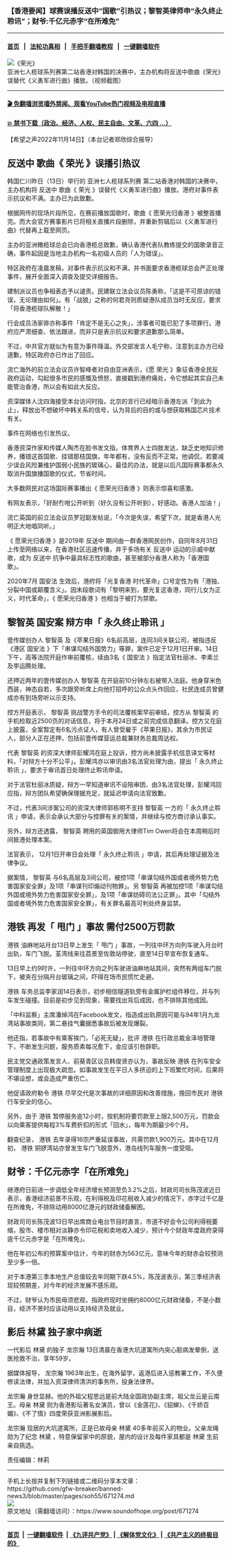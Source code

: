 ### 【香港要闻】球赛误播反送中“国歌”引热议；黎智英律师申“永久终止聆讯”；财爷:千亿元赤字“在所难免”
------------------------

#### [首页](https://github.com/gfw-breaker/banned-news3/blob/master/README.md) &nbsp;&nbsp;|&nbsp;&nbsp; [法轮功真相](https://github.com/begood0513/basic/blob/master/README.md)  &nbsp;&nbsp;|&nbsp;&nbsp; [手把手翻墙教程](https://github.com/gfw-breaker/guides/wiki)  &nbsp;&nbsp;|&nbsp;&nbsp; [一键翻墙软件](https://github.com/gfw-breaker/nogfw/blob/master/README.md)  



<div><img alt="《荣光》" src="https://img.soundofhope.org/2022-11/hongkong-1668450175793.jpg"/>
<br/><figcaption class="caption">
 亚洲七人榄球系列赛第二站香港对韩国的决赛中，主办机构将反送中歌曲《荣光》误替代《义勇军进行曲》播放。（视频截图）
</figcaption></div><hr/>

#### [ 🎬  免翻墙浏览墙外禁闻、观看YouTube热门视频及电视直播](https://github.com/gfw-breaker/HelloWorld)

#### [ 💥  禁书下载（政治、经济、人权、民主自由、文革、六四 ...）](https://github.com/gfw-breaker/books/blob/master/README.md)

<div><div class="Content__Wrapper sc-1bvya0-0 elmmKw article_body" itemprop="articleBody">
 <div id="post_place_1">
 </div>
 <p class="meta-top">
  <span class="meta">
   【希望之声2022年11月14日】（本台记者郑欣综合报导）
  </span>
 </p>
 <h2>
  <strong>
   <ok href="/term/1010">
    反送中
   </ok>
   歌曲《
   <ok href="/term/709148">
    荣光
   </ok>
   》误播引热议
  </strong>
 </h2>
 <p>
  韩国仁川昨日（13日）举行的
  <ok href="/term/807384">
   亚洲七人榄球系列赛
  </ok>
  第二站香港对韩国的决赛中，主办机构将
  <ok href="/term/1010">
   反送中
  </ok>
  歌曲《
  <ok href="/term/709148">
   荣光
  </ok>
  》误替代《义勇军进行曲》播放。港府对事件表示抗议和不满。主办已为此致歉。
 </p>
 <p>
  根据网传的现场片段所见，在赛前播放国歌时，歌曲《
  <ok href="/term/147948">
   愿荣光归香港
  </ok>
  》被整首播完。而大会官方赛事影片已将相关直播片段删除，并重新剪辑后以《义勇军进行曲》代替再上载至网页。
 </p>
 <p>
  主办的亚洲橄榄球总会已向香港榄总致歉，确认香港代表队教练提交的国歌录音正确，事件起因是当地主办机构一名初级人员的「人为错误」。
 </p>
 <p>
  特区政府在凌晨发稿，对事件表示抗议和不满，并书面要求香港榄球总会严正处理事件，展开全面深入调查及提交详细报告。
 </p>
 <p>
  建制派议员也争相表态予以谴责。民建联立法会议员陈勇称，「这是不可原谅的错误，无论理由如何」。有「战狼」之称的何君尧则质疑港队成员当时无反应，要求「将香港榄球队解散！」
 </p>
 <p>
  行会成员汤家骅亦称事件「肯定不是无心之失」，涉事者可能已犯了多项罪行。港府应严肃细查、依法跟进，而非只是表示抗议和要求道歉那么简单。
 </p>
 <p>
  不过，中共官方就似为有意为事件降温。外交部发言人毛宁称，注意到主办方已经道歉，特区政府亦已作出了回应。
 </p>
 <p>
  流亡海外的前立法会议员许智峰者对自由亚洲表示，《愿
  <ok href="/term/709148">
   荣光
  </ok>
  》象征香港全民反政府运动，勾起很多市民的感慨及愤怒，直接戳到港府痛处，令它想起其实自己未能管治香港，所以会有如此大反应。
 </p>
 <p>
  资深媒体人沈四海接受本台访问时指，北京的言行已经暗示香港左派「到此为止」，释放出不想破坏中韩关系的信号，认为背后的目的或与想获取韩国芯片技术有关。
 </p>
 <div class="soh-embed">
  <div class="soh-embed-inner">
   <div class="iframely-youtube iframely-player iframely-embed">
    <div class="iframely-responsive">
    </div>
   </div>
  </div>
 </div>
 <p>
  事件在网络也引发热议。
 </p>
 <p>
  香港资深作家和传媒人陶杰在脸书发文指，体育界人士四肢发达，缺乏史地知识修养，播错这首国歌、挂错那枝国旗，年年都有，没有反而不正常。他调侃，若要减少误会风险兼维护国弱小民族的玻璃心，最佳的办法，就是以后凡国际赛事都永久取消升国旗播国歌的仪式，节省时间。
 </p>
 <p>
  大多数网民对这场国际赛事播出《
  <ok href="/term/147948">
   愿荣光归香港
  </ok>
  》则表示惊喜和感激。
 </p>
 <p>
  有网友表示，「好耐冇咁公开听到（好久没有公开听到），好感动。香港人加油！」
 </p>
 <p>
  流亡英国的前立法会议员罗冠聪发帖说，「今次是失误，希望下次，就是香港人光明正大地唱同听。」
 </p>
 <p>
  《
  <ok href="/term/147948">
   愿荣光归香港
  </ok>
  》是2019年
  <ok href="/term/1010">
   反送中
  </ok>
  期间由一群香港网民创作，自同年8月31日上传至网络以来，在香港社区迅速传播，并于多场有关
  <ok href="/term/1010">
   反送中
  </ok>
  运动的示威中献歌，成为
  <ok href="/term/1010">
   反送中
  </ok>
  抗争中最具标志性的歌曲，甚至被部分香港人称为「香港国歌」。
 </p>
 <p>
  2020年7月
  <ok href="/term/99050">
   国安法
  </ok>
  生效后，港府将「光复香港 时代革命」口号定性为有「港独、分裂中国或颠覆含义」。因末段歌词有「黎明来到，要光复这香港，同行儿女为正义，时代革命」，《
  <ok href="/term/147948">
   愿荣光归香港
  </ok>
  》也相当于被打为禁歌。
 </p>
 <h2>
  <ok href="/term/144108">
   黎智英
  </ok>
  <ok href="/term/807387">
   国安案
  </ok>
  辩方申「
  <ok href="/term/807390">
   永久终止聆讯
  </ok>
  」
 </h2>
 <p>
  壹传媒创办人
  <ok href="/term/144108">
   黎智英
  </ok>
  及《苹果日报》6名前高层，连同3间关联公司，被指违反《港区
  <ok href="/term/99050">
   国安法
  </ok>
  》下「串谋勾结外国势力」等罪，案件已定于12月1日开审。14日下午，高等法院开庭作审前覆核，续由3名《
  <ok href="/term/99050">
   国安法
  </ok>
  》指定法官杜丽冰、李素兰及李运腾处理。
 </p>
 <p>
  还押近两年的壹传媒创办人
  <ok href="/term/144108">
   黎智英
  </ok>
  在开庭前10分钟左右被带入法庭。他身穿米色西装，神态自若，多次跟旁听席上向他打招呼的公众点头作回应，社民连成员曾健成亦有到场旁听以示支持。
 </p>
 <p>
  控方开庭表示，
  <ok href="/term/144108">
   黎智英
  </ok>
  挑战警方手令的司法覆核案早前审结，控方从
  <ok href="/term/144108">
   黎智英
  </ok>
  的手机检取近2500页的对话信息，将于本月24日或之前完成信息翻译。控方又在庭上披露，全案暂定有6名污点证人，有人曾受雇于《苹果日报》，其余为市民证人，部分人正在还押，包括前壹传媒营运总裁兼财务总裁周达权。
 </p>
 <p>
  代表
  <ok href="/term/144108">
   黎智英
  </ok>
  的资深大律师彭耀鸿在庭上投诉，控方尚未披露手机信息译文等材料，「对辩方十分不公平」。彭耀鸿亦以审讯由3名法官处理为由，提出「
  <ok href="/term/807390">
   永久终止聆讯
  </ok>
  」，要求于审讯首日处理终止聆讯申请。
 </p>
 <p>
  对于法官杜丽冰质疑，辩方一早知道审讯不设陪审团、由3名法官处理，彭耀鸿回应指，辩方团队希望确保理据充足，就延迟申请向法官致歉。
 </p>
 <p>
  不过，代表3间涉案公司的资深大律师郭栋明不支持
  <ok href="/term/144108">
   黎智英
  </ok>
  一方的「
  <ok href="/term/807390">
   永久终止聆讯
  </ok>
  」申请，表示会承认大部分与控罪有关的案情，并继续与控方商讨承认事实。
 </p>
 <p>
  另外，辩方还透露，
  <ok href="/term/144108">
   黎智英
  </ok>
  聘用的英国御用大律师Tim Owen将会在本周稍后时间抵港处理本案。
 </p>
 <p>
  法官表示， 12月1日开审日会处理「
  <ok href="/term/807390">
   永久终止聆讯
  </ok>
  」申请，其后再处理证据及法律争议。
 </p>
 <p>
  据案情，
  <ok href="/term/144108">
   黎智英
  </ok>
  与6名高层及3间公司，被控1项「串谋勾结外国或者境外势力危害国家安全罪」及1项「串谋刊印煽动刊物罪」。另
  <ok href="/term/144108">
   黎智英
  </ok>
  再被加控1项「串谋勾结外国或境外势力危害国家安全罪」，及1项「串谋妨碍司法公正罪」。其中「勾结外国或者境外势力危害国家安全罪」，有关罪名最高可判处终身监禁。
 </p>
 <h2>
  <ok href="/term/3723">
   港铁
  </ok>
  再发「
  <ok href="/term/807393">
   甩门
  </ok>
  」事故 需付2500万罚款
 </h2>
 <p>
  <ok href="/term/3723">
   港铁
  </ok>
  油麻地站月台13日早上发生「
  <ok href="/term/807393">
   甩门
  </ok>
  」事故，一列往中环方向列车驶入月台时出轨，车门飞脱。荃湾线来往荔景至佐敦站停驶，直至14日早宣布恢复通车。
 </p>
 <p>
  13日早上约9时许，一列往中环方向之列车驶进油麻地站其间，突然有两组车门脱下，被夹在分隔月台玻璃之间，吓得在场市民慌忙走避。
 </p>
 <p>
  <ok href="/term/3723">
   港铁
  </ok>
  车务总监李家润14日表示，初步相信隧道轨旁有金属护栏组件移位，并与列车发生碰撞。目前是初步见到现象，需要找出背后成因，也不排除其他成因。
 </p>
 <p>
  「中科监察」主席潘焯鸿在Facebook发文，指造成出轨原因可能与94年1月九龙湾站事故类同，第二悬挂气囊据悉事故后被发现爆裂。
 </p>
 <p>
  他还指，若事故中有乘客挨门，「必死无疑」，批评
  <ok href="/term/3723">
   港铁
  </ok>
  在行政总裁金泽培管理下，不断发生问题，服务质素每况愈下，金应该引咎辞职。
 </p>
 <p>
  民主党交通政策发言人、前葵青区议员韩俊贤亦认为，事故反映
  <ok href="/term/3723">
   港铁
  </ok>
  在列车安全管理制度上出现极大疏忽。如事故发生在平日人多挤迫的上下班繁忙时间，后果将不堪设想，或会造成严重伤亡。
 </p>
 <p>
  他促请政府勒令
  <ok href="/term/3723">
   港铁
  </ok>
  尽早交代是次事故的详细原因和改善措施，挽回市民对
  <ok href="/term/3723">
   港铁
  </ok>
  行车安全的信心。
 </p>
 <p>
  另外，由于
  <ok href="/term/3723">
   港铁
  </ok>
  暂停服务逾12小时，按机制将要罚款至上限2,500万元，罚款会以向乘客提供每程3%车费折扣的形式「回水」，每年为期最少6个月。
 </p>
 <p>
  翻查纪录，
  <ok href="/term/3723">
   港铁
  </ok>
  去年录得16宗严重延误事故，共需罚款1,900万元。其中在12月初，
  <ok href="/term/3723">
   港铁
  </ok>
  铜锣湾站亦曾发生车门飞脱意外，港岛线列车服务一度受阻。
 </p>
 <h2>
  财爷：千亿元赤字「在所难免」
 </h2>
 <p>
  继港府日前进一步调低全年经济增长预测至负3.2%之后，财政司司长陈茂波近日表示，香港经济前景不乐观，在利得税及印花税收入减少的情况下，赤字过千亿是在所难免，不排除动用8000亿港元的财政储备解困。
 </p>
 <p>
  财政司司长陈茂波13日早出席商业电台节目时直言，市道不好会令公司利得税萎缩，股市、楼市相对淡静亦令印花税和卖地收入减少，预计今个财政年度政府录得逾千亿元赤字是「在所难免」。
 </p>
 <p>
  他在年初公布的预算案中估计，今年的财赤为563亿元，意味今年的财赤会较预测至少多一倍。
 </p>
 <p>
  对于本港第三季本地生产总值较去年同期下跌4.5%，陈茂波表示，第三季经济表现较预期差，对今年的经济发展不感乐观。
 </p>
 <p>
  不过，财爷认为市民毋须悲观，指政府现时坐拥约8000亿元财政储备，不是小数目，经济不景时应该动用以支持经济及就业。
 </p>
 <h2>
  影后
  <ok href="/term/807396">
   林黛
  </ok>
  独子家中病逝
 </h2>
 <p>
  一代影后
  <ok href="/term/807396">
   林黛
  </ok>
  的独子
  <ok href="/term/807399">
   龙宗瀚
  </ok>
  13日清晨在香港大坑道寓所内突心脏病发晕倒，送医抢救不治，享年59岁。
 </p>
 <p>
  据媒体报导，
  <ok href="/term/807399">
   龙宗瀚
  </ok>
  1963年出生，在海外留学，返港后进入惩教署工作，不久便修读法律，并加入资深律师清洪的事务所，投身法律界。
 </p>
 <p>
  <ok href="/term/807399">
   龙宗瀚
  </ok>
  身世显赫。他的外祖父程思远是前大陆全国政协副主席，祖父龙云是云南王。母亲
  <ok href="/term/807396">
   林黛
  </ok>
  则为香港影坛著名女演员，曾以《金莲花》、《貂蝉》、《千娇百媚》、《不了情》四度荣获亚洲影展影后。
 </p>
 <p>
  <ok href="/term/807399">
   龙宗瀚
  </ok>
  现居的大坑道寓所，正是已故母亲
  <ok href="/term/807396">
   林黛
  </ok>
  40多年前买入的物业。父亲龙绳勋为了纪念
  <ok href="/term/807396">
   林黛
  </ok>
  ，特意保留家中的原貌，屋内的设计及每件家具都是
  <ok href="/term/807396">
   林黛
  </ok>
  生前亲自挑选。
 </p>
 <p class="meta-btm">
  责任编辑：林莉
 </p>
</div>
</div>
<hr/>
手机上长按并复制下列链接或二维码分享本文章：<br/>
https://github.com/gfw-breaker/banned-news3/blob/master/pages/soh55/671274.md <br/>
<a href='https://github.com/gfw-breaker/banned-news3/blob/master/pages/soh55/671274.md'><img src='https://github.com/gfw-breaker/banned-news3/blob/master/pages/soh55/671274.md.png'/></a> <br/>
原文地址（需翻墙访问）：https://www.soundofhope.org/post/671274


------------------------
#### [首页](https://github.com/gfw-breaker/banned-news3/blob/master/README.md) &nbsp;|&nbsp; [一键翻墙软件](https://github.com/gfw-breaker/nogfw/blob/master/README.md) &nbsp;| [《九评共产党》](https://github.com/gfw-breaker/9ping.md/blob/master/README.md#九评之一评共产党是什么) | [《解体党文化》](https://github.com/gfw-breaker/jtdwh.md/blob/master/README.md) | [《共产主义的终极目的》](https://github.com/gfw-breaker/gczydzjmd.md/blob/master/README.md)


<img src='http://gfw-breaker.win/banned-news3/pages/soh55/671274.md' width='0px' height='0px'/>
